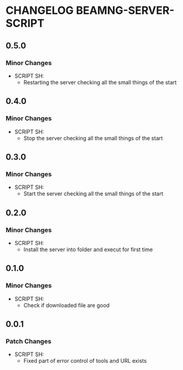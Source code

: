 # CHANGELOG BEAMNG-SERVER-SCRIPT

## 0.5.0

### Minor Changes

-   SCRIPT SH:
    -   Restarting the server checking all the small things of the start

## 0.4.0

### Minor Changes

-   SCRIPT SH:
    -   Stop the server checking all the small things of the start

## 0.3.0

### Minor Changes

-   SCRIPT SH:
    -   Start the server checking all the small things of the start

## 0.2.0

### Minor Changes

-   SCRIPT SH:
    -   Install the server into folder and execut for first time

## 0.1.0

### Minor Changes

-   SCRIPT SH:
    -   Check if downloaded file are good

## 0.0.1

### Patch Changes

-   SCRIPT SH:
    -   Fixed part of error control of tools and URL exists
